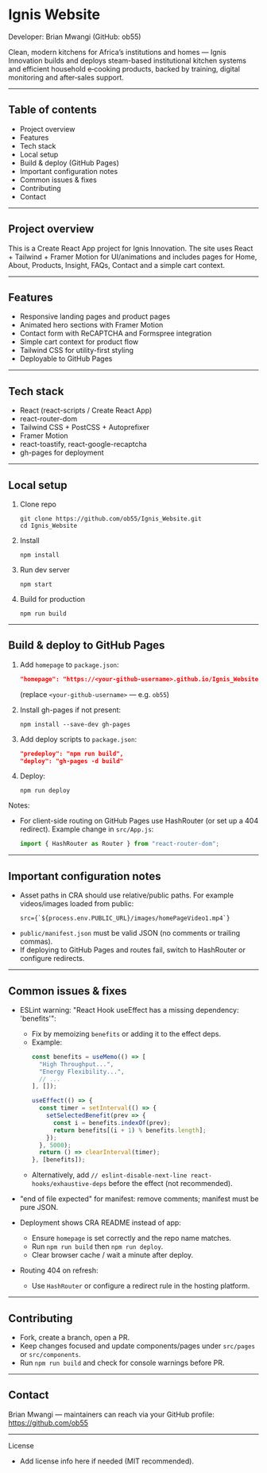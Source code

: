 # Ignis Website

Developer: Brian Mwangi (GitHub: ob55)

Clean, modern kitchens for Africa’s institutions and homes — Ignis Innovation builds and deploys steam-based institutional kitchen systems and efficient household e‑cooking products, backed by training, digital monitoring and after‑sales support.

---

## Table of contents
- Project overview
- Features
- Tech stack
- Local setup
- Build & deploy (GitHub Pages)
- Important configuration notes
- Common issues & fixes
- Contributing
- Contact

---

## Project overview
This is a Create React App project for Ignis Innovation. The site uses React + Tailwind + Framer Motion for UI/animations and includes pages for Home, About, Products, Insight, FAQs, Contact and a simple cart context.

---

## Features
- Responsive landing pages and product pages
- Animated hero sections with Framer Motion
- Contact form with ReCAPTCHA and Formspree integration
- Simple cart context for product flow
- Tailwind CSS for utility-first styling
- Deployable to GitHub Pages

---

## Tech stack
- React (react-scripts / Create React App)
- react-router-dom
- Tailwind CSS + PostCSS + Autoprefixer
- Framer Motion
- react-toastify, react-google-recaptcha
- gh-pages for deployment

---

## Local setup
1. Clone repo
   ```
   git clone https://github.com/ob55/Ignis_Website.git
   cd Ignis_Website
   ```
2. Install
   ```
   npm install
   ```
3. Run dev server
   ```
   npm start
   ```
4. Build for production
   ```
   npm run build
   ```

---

## Build & deploy to GitHub Pages
1. Add `homepage` to `package.json`:
   ```json
   "homepage": "https://<your-github-username>.github.io/Ignis_Website"
   ```
   (replace `<your-github-username>` — e.g. `ob55`)

2. Install gh-pages if not present:
   ```
   npm install --save-dev gh-pages
   ```

3. Add deploy scripts to `package.json`:
   ```json
   "predeploy": "npm run build",
   "deploy": "gh-pages -d build"
   ```

4. Deploy:
   ```
   npm run deploy
   ```

Notes:
- For client-side routing on GitHub Pages use HashRouter (or set up a 404 redirect). Example change in `src/App.js`:
  ```js
  import { HashRouter as Router } from "react-router-dom";
  ```

---

## Important configuration notes
- Asset paths in CRA should use relative/public paths. For example videos/images loaded from public:
  ```
  src={`${process.env.PUBLIC_URL}/images/homePageVideo1.mp4`}
  ```
- `public/manifest.json` must be valid JSON (no comments or trailing commas).
- If deploying to GitHub Pages and routes fail, switch to HashRouter or configure redirects.

---

## Common issues & fixes

- ESLint warning: "React Hook useEffect has a missing dependency: 'benefits'":
  - Fix by memoizing `benefits` or adding it to the effect deps.
  - Example:
    ```js
    const benefits = useMemo(() => [
      "High Throughput...",
      "Energy Flexibility...",
      // ...
    ], []);

    useEffect(() => {
      const timer = setInterval(() => {
        setSelectedBenefit(prev => {
          const i = benefits.indexOf(prev);
          return benefits[(i + 1) % benefits.length];
        });
      }, 5000);
      return () => clearInterval(timer);
    }, [benefits]);
    ```
  - Alternatively, add `// eslint-disable-next-line react-hooks/exhaustive-deps` before the effect (not recommended).

- "end of file expected" for manifest: remove comments; manifest must be pure JSON.

- Deployment shows CRA README instead of app:
  - Ensure `homepage` is set correctly and the repo name matches.
  - Run `npm run build` then `npm run deploy`.
  - Clear browser cache / wait a minute after deploy.

- Routing 404 on refresh:
  - Use `HashRouter` or configure a redirect rule in the hosting platform.

---

## Contributing
- Fork, create a branch, open a PR.
- Keep changes focused and update components/pages under `src/pages` or `src/components`.
- Run `npm run build` and check for console warnings before PR.

---

## Contact
Brian Mwangi — maintainers can reach via your GitHub profile: https://github.com/ob55

---

License
- Add license info here if needed (MIT recommended).